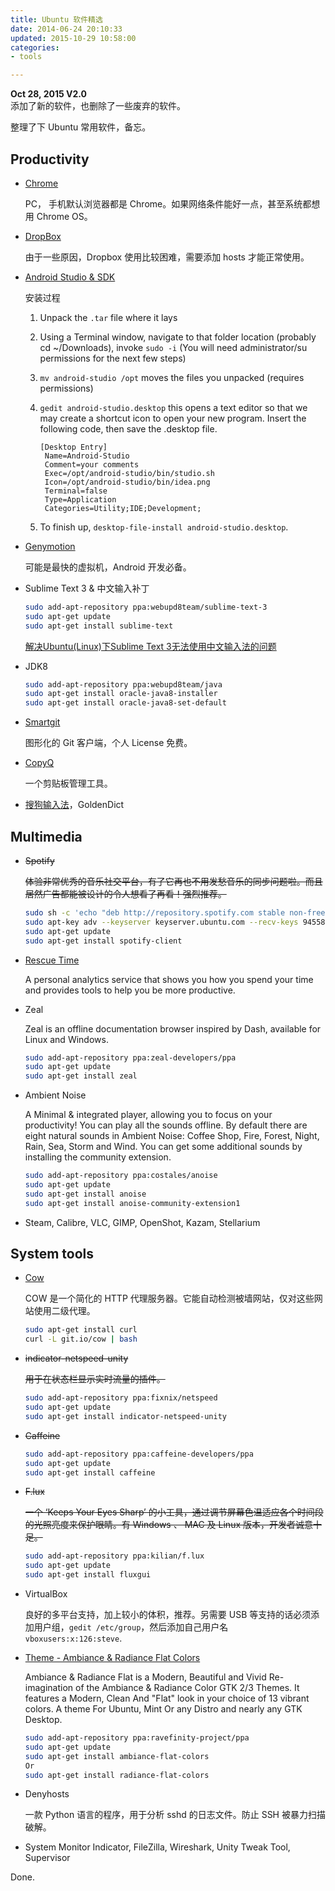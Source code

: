 ```yaml
---
title: Ubuntu 软件精选
date: 2014-06-24 20:10:33
updated: 2015-10-29 10:58:00
categories:
- tools

---
```


**Oct 28, 2015  V2.0**  
添加了新的软件，也删除了一些废弃的软件。  


整理了下 Ubuntu 常用软件，备忘。

## Productivity

* 	[Chrome](https://www.google.com/chrome/browser/desktop/) 

	PC， 手机默认浏览器都是 Chrome。如果网络条件能好一点，甚至系统都想用 Chrome OS。

* 	[DropBox](https://www.dropbox.com/install)

	由于一些原因，Dropbox 使用比较困难，需要添加 hosts 才能正常使用。

* 	[Android Studio & SDK](https://developer.android.com/sdk/index.html)

	安装过程
	1. 	Unpack the `.tar` file where it lays

	2. 	Using a Terminal window, navigate to that folder location (probably cd ~/Downloads), invoke `sudo -i` (You will need administrator/su permissions for the next few steps)

	2. 	`mv android-studio /opt` moves the files you unpacked (requires permissions)

	3. 	`gedit android-studio.desktop` this opens a text editor so that we may create a shortcut icon to open your new program. Insert the following code, then save the .desktop file.

		```
		[Desktop Entry]
		 Name=Android-Studio
		 Comment=your comments
		 Exec=/opt/android-studio/bin/studio.sh
		 Icon=/opt/android-studio/bin/idea.png
		 Terminal=false
		 Type=Application
		 Categories=Utility;IDE;Development;
		 ```

	4. 	To finish up, `desktop-file-install android-studio.desktop`.

* 	[Genymotion](https://www.genymotion.com/#!/download)

	可能是最快的虚拟机，Android 开发必备。

* 	Sublime Text 3 & 中文输入补丁

	```bash
	sudo add-apt-repository ppa:webupd8team/sublime-text-3
	sudo apt-get update
	sudo apt-get install sublime-text
	```

	[解决Ubuntu(Linux)下Sublime Text 3无法使用中文输入法的问题](http://www.lanmeng.org/2015/05/linux-sublimetext-chinese.html)

* 	JDK8

	```bash
	sudo add-apt-repository ppa:webupd8team/java
	sudo apt-get install oracle-java8-installer
	sudo apt-get install oracle-java8-set-default
	```

* 	[Smartgit](http://www.syntevo.com/smartgit/)

	图形化的 Git 客户端，个人 License 免费。

* 	[CopyQ](https://github.com/hluk/CopyQ/releases)

	一个剪贴板管理工具。

* 	[搜狗输入法](http://pinyin.sogou.com/linux/?r=pinyin)，GoldenDict

## Multimedia

*	~~Spotify~~

	~~体验非常优秀的音乐社交平台，有了它再也不用发愁音乐的同步问题啦。而且居然广告都能被设计的令人想看了再看！强烈推荐。~~

	```bash
	sudo sh -c 'echo "deb http://repository.spotify.com stable non-free" >> /etc/apt/sources.list.d/spotify.list'
	sudo apt-key adv --keyserver keyserver.ubuntu.com --recv-keys 94558F59
	sudo apt-get update
	sudo apt-get install spotify-client
	```
* 	[Rescue Time](https://www.rescuetime.com/get_rescuetime)

	A personal analytics service that shows you how you spend your time and provides tools to help you be more productive.

* 	Zeal

	Zeal is an offline documentation browser inspired by Dash, available for Linux and Windows.

	```bash
	sudo add-apt-repository ppa:zeal-developers/ppa
	sudo apt-get update
	sudo apt-get install zeal
	```

*	Ambient Noise

	A Minimal & integrated player, allowing you to focus on your productivity! You can play all the sounds offline. By default there are eight natural sounds in Ambient Noise: Coffee Shop, Fire, Forest, Night, Rain, Sea, Storm and Wind. You can get some additional sounds by installing the community extension.

	```bash
	sudo add-apt-repository ppa:costales/anoise
	sudo apt-get update
	sudo apt-get install anoise
	sudo apt-get install anoise-community-extension1
	```

* 	Steam, Calibre, VLC, GIMP, OpenShot, Kazam, Stellarium

## System tools

* 	[Cow](https://github.com/cyfdecyf/cow)

	COW 是一个简化的 HTTP 代理服务器。它能自动检测被墙网站，仅对这些网站使用二级代理。

	```bash
	sudo apt-get install curl
	curl -L git.io/cow | bash
	```

* 	~~indicator-netspeed-unity~~

	~~用于在状态栏显示实时流量的插件。~~

	```bash
	sudo add-apt-repository ppa:fixnix/netspeed
	sudo apt-get update
	sudo apt-get install indicator-netspeed-unity
	```

* 	~~Caffeine~~

	```bash
	sudo add-apt-repository ppa:caffeine-developers/ppa
	sudo apt-get update
	sudo apt-get install caffeine
	```

* 	~~F.lux~~

	~~一个 ‘Keeps Your Eyes Sharp’ 的小工具，通过调节屏幕色温适应各个时间段的光照亮度来保护眼睛。有 Windows 、 MAC 及 Linux 版本，开发者诚意十足。~~

	```bash
	sudo add-apt-repository ppa:kilian/f.lux
	sudo apt-get update
	sudo apt-get install fluxgui
	```

* 	VirtualBox
  
	良好的多平台支持，加上较小的体积，推荐。另需要 USB 等支持的话必须添加用户组，`gedit /etc/group`，然后添加自己用户名 `vboxusers:x:126:steve`.

* 	[Theme - Ambiance & Radiance Flat Colors](http://gnome-look.org/content/show.php/Ambiance+%26+Radiance+Flat+Colors?content=168155)

	Ambiance & Radiance Flat is a Modern, Beautiful and Vivid Re-imagination of the Ambiance & Radiance Color GTK 2/3 Themes. It features a Modern, Clean And "Flat" look in your choice of 13 vibrant colors. A theme For Ubuntu, Mint Or any Distro and nearly any GTK Desktop.

	```bash
	sudo add-apt-repository ppa:ravefinity-project/ppa
	sudo apt-get update
	sudo apt-get install ambiance-flat-colors
	Or
	sudo apt-get install radiance-flat-colors
	```

* 	Denyhosts

	一款 Python 语言的程序，用于分析 sshd 的日志文件。防止 SSH 被暴力扫描破解。

* 	System Monitor Indicator, FileZilla, Wireshark, Unity Tweak Tool, Supervisor

Done.